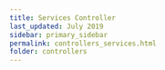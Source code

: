 ```yaml
---
title: Services Controller
last_updated: July 2019
sidebar: primary_sidebar
permalink: controllers_services.html
folder: controllers
---
```

